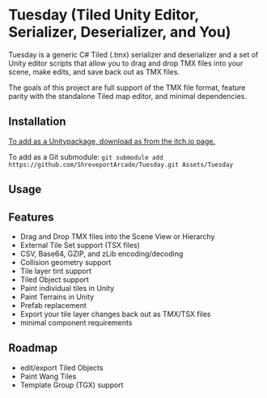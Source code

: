 # Tuesday (Tiled Unity Editor, Serializer, Deserializer, and You)

Tuesday is a generic C# Tiled (.tmx) serializer and deserializer and a set of Unity editor scripts that allow you to drag and drop TMX files into your scene, make edits, and save back out as TMX files.

The goals of this project are full support of the TMX file format, feature parity with the standalone Tiled map editor, and minimal dependencies.


## Installation

[To add as a Unitypackage, download as from the itch.io page.](https://318arcade.itch.io/tuesday)

To add as a Git submodule:
`git submodule add https://github.com/ShreveportArcade/Tuesday.git Assets/Tuesday`

## Usage

## Features

 * Drag and Drop TMX files into the Scene View or Hierarchy
 * External Tile Set support (TSX files)
 * CSV, Base64, GZIP, and zLib encoding/decoding
 * Collision geometry support
 * Tile layer tint support
 * Tiled Object support
 * Paint individual tiles in Unity
 * Paint Terrains in Unity
 * Prefab replacement
 * Export your tile layer changes back out as TMX/TSX files
 * minimal component requirements

## Roadmap
 * edit/export Tiled Objects
 * Paint Wang Tiles
 * Template Group (TGX) support

